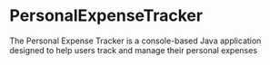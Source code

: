 # PersonalExpenseTracker
The Personal Expense Tracker is a console-based Java application designed to help users track and manage their personal expenses
